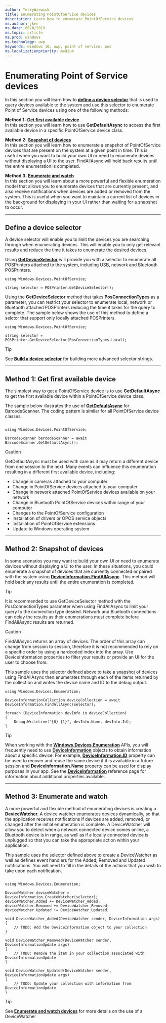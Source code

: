 ```yaml
---
author: TerryWarwick
title: Enumerating PointOfService devices
description: Learn how to enumerate PointOfService devices
ms.author: jken
ms.date: 06/8/2018
ms.topic: article
ms.prod: windows
ms.technology: uwp
keywords: windows 10, uwp, point of service, pos
ms.localizationpriority: medium
---
```


# Enumerating Point of Service devices
In this section you will learn how to [**define a device selector**](https://docs.microsoft.com/windows/uwp/devices-sensors/build-a-device-selector) that is used to query devices available to the system and use this selector to enumerate Point of Service devices using one of the following methods:

**Method 1:** [**Get first available device**](#Method-1:-get-first-available-device)<br />In this section you will learn how to use **GetDefaultAsync** to access the first available device in a specific PointOfService device class.

**Method 2:** [**Snapshot of devices**](#Method-2:-Snapshot-of-devices)<br />In this section you will learn how to enumerate a snapshot of PointOfService devices that are present on the system at a given point in time. This is useful when you want to build your own UI or need to enumerate devices without displaying a UI to the user. FindAllAsync will hold back results until the entire enumeration is completed.

**Method 3:** [**Enumerate and watch**](#Method-3:-Enumerate-and-watch)<br />In this section you will learn about a more powerful and flexible enumeration model that allows you to enumerate devices that are currently present, and also receive notifications when devices are added or removed from the system.  This is useful when you want to maintain a current list of devices in the background for displaying in your UI rather than waiting for a snapshot to occur.
 

---
## Define a device selector
A device selector will enable you to limit the devices you are searching through when enumerating devices.  This will enable you to only get relevant results and reduce the time it takes to enumerate the desired devices.  

Using [**GetDeviceSelector**](https://docs.microsoft.com/uwp/api/windows.devices.pointofservice.posprinter.getdeviceselector#Windows_Devices_PointOfService_PosPrinter_GetDeviceSelector) will provide you with a selector to enumerate all POSPrinters attached to the system, including USB, network and Bluetooth POSPrinters.

```Csharp
using Windows.Devices.PointOfService;

string selector = POSPrinter.GetDeviceSelector();   

```

Using the [**GetDeviceSelector**](https://docs.microsoft.com/uwp/api/windows.devices.pointofservice.posprinter.getdeviceselector#Windows_Devices_PointOfService_PosPrinter_GetDeviceSelector_Windows_Devices_PointOfService_PosConnectionTypes_) method that takes [**PosConnectionTypes**](https://docs.microsoft.com/uwp/api/windows.devices.pointofservice.posconnectiontypes) as a parameter, you can restrict your selector to enumerate local, network or Bluetooth attached POSPrinters reducing the time it takes for the query to complete.  The sample below shows the use of this method to define a selctor that support only locally attached POSPrinters.

 ```Csharp
using Windows.Devices.PointOfService;

string selector = POSPrinter.GetDeviceSelector(PosConnectionTypes.Local);   

```
> [!TIP]
> See [**Build a device selector**](https://docs.microsoft.com/windows/uwp/devices-sensors/build-a-device-selector) for building more advanced selector strings.

---

## Method 1: Get first available device

The simplest way to get a PointOfService device is to use **GetDefaultAsync** to get the first available device within a PointOfService device class. 

The sample below illustrates the use of [**GetDefaultAsync**](https://docs.microsoft.com/uwp/api/windows.devices.pointofservice.barcodescanner.getdefaultasync#Windows_Devices_PointOfService_BarcodeScanner_GetDefaultAsync) for BarcodeScanner. The coding pattern is similar for all PointOfService device classes.

```Csharp

using Windows.Devices.PointOfService;

BarcodeScanner barcodeScanner = await BarcodeScanner.GetDefaultAsync();

```

> [!CAUTION]
> GetDefaultAsync must be used with care as it may return a different device from one session to the next. Many events can influence this enumeration resulting in a different first available device, including: 
> - Change in cameras attached to your computer 
> - Change in PointOfService devices attached to your computer
> - Change in network attached PointOfService devices available on your network
> - Change in Bluetooth PointOfService devices within range of your computer 
> - Changes to the PointOfService configuration 
> - Installation of drivers or OPOS service objects
> - Installation of PointOfService extensions
> - Update to Windows operating system

---

## Method 2: Snapshot of devices

In some scenarios you may want to build your own UI or need to enumerate devices without displaying a UI to the user.  In these situations, you could enumerate a snapshot of devices that are currently connected or paired with the system using [**DeviceInformation.FindAllAsync**](https://docs.microsoft.com/uwp/api/windows.devices.enumeration.deviceinformation.findallasync).  This method will hold back any results until the entire enumeration is completed.

> [!TIP]
> It is recommended to use GetDeviceSelector method with the PosConnectionTypes parameter when using FindAllAsync to limit your query to the connection type desired.  Network and Bluetooth connections can delay the results as their enumerations must complete before FindAllAsync results are returned.

>[!CAUTION] 
>FindAllAsync returns an array of devices.  The order of this array can change from session to session, therefore it is not recommended to rely on a specific order by using a hardcoded index into the array.  Use DeviceInformation properties to filter your results or provide an UI for the user to choose from.

This sample uses the selector defined above to take a snapshot of devices using FindAllAsync then enumerates through each of the items returned by the collection and writes the device name and ID to the debug output. 

```Csharp
using Windows.Devices.Enumeration;

DeviceInformationCollection deviceCollection = await DeviceInformation.FindAllAsync(selector);

foreach (DeviceInformation devInfo in deviceCollection)
{
    Debug.WriteLine("{0} {1}", devInfo.Name, devInfo.Id);
}
```

> [!TIP] 
> When working with the [**Windows.Devices.Enumeration**](https://docs.microsoft.com/uwp/api/Windows.Devices.Enumeration) APIs, you will frequently need to use [**DeviceInformation**](https://docs.microsoft.com/uwp/api/windows.devices.enumeration.deviceinformation) objects to obtain information about a specific device. For example, [**DeviceInformation.ID**](https://docs.microsoft.com/uwp/api/windows.devices.enumeration.deviceinformation.id) property can be used to recover and reuse the same device if it is available in a future session and [**DeviceInformation.Name**](https://docs.microsoft.com/uwp/api/windows.devices.enumeration.deviceinformation.name) property can be used for display purposes in your app.  See the [**DeviceInformation**](https://docs.microsoft.com/uwp/api/windows.devices.enumeration.deviceinformation) reference page for information about additional properties available.

---

## Method 3: Enumerate and watch

A more powerful and flexible method of enumerating devices is creating a [**DeviceWatcher**](https://docs.microsoft.com/uwp/api/Windows.Devices.Enumeration.DeviceWatcher).  A device watcher enumerates devices dynamically, so that the application receives notifications if devices are added, removed, or changed  after the initial enumeration is complete.  A DeviceWatcher will allow you to detect when a network connected device comes online, a Bluetooth device is in range, as well as if a locally connected device is unplugged so that you can take the appropriate action within your application.

This sample uses the selector defined above to create a DeviceWatcher as well as defines event handlers for the Added, Removed and Updated notifications. You will need to fill in the details of the actions that you wish to take upon each notification.

```Csharp

using Windows.Devices.Enumeration;

DeviceWatcher deviceWatcher = DeviceInformation.CreateWatcher(selector);
deviceWatcher.Added += DeviceWatcher_Added;
deviceWatcher.Removed += DeviceWatcher_Removed;
deviceWatcher.Updated += DeviceWatcher_Updated;

void DeviceWatcher_Added(DeviceWatcher sender, DeviceInformation args)
{
    // TODO: Add the DeviceInformation object to your collection
}

void DeviceWatcher_Removed(DeviceWatcher sender, DeviceInformationUpdate args)
{
    // TODO: Remove the item in your collection associated with DeviceInformationUpdate
}

void DeviceWatcher_Updated(DeviceWatcher sender, DeviceInformationUpdate args)
{
    // TODO: Update your collection with information from DeviceInformationUpdate
}
```

> [!TIP]
> See [**Enumerate and watch devices**]( https://docs.microsoft.com/windows/uwp/devices-sensors/enumerate-devices#enumerate-and-watch-devices) for more details on the use of a DeviceWatcher
